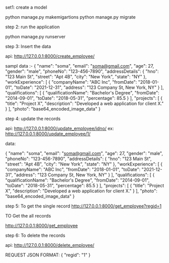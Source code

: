 set1: create a model 

python manage.py makemigartions
python manage.py migrate

step 2: run the application

python manage.py runserver

step 3: Insert the data 

api: http://127.0.0.1:8000/create_employee/

sampl data :-
{
  "name": "soma",
  "email": "soma@gmail.com",
  "age": 27,
  "gender": "male",
  "phoneNo": "123-456-7890",
  "addressDetails": {
    "hno": "123 Main St",
    "street": "Apt 4B",
    "city": "New York",
    "state": "NY"
  },
  "workExperience": [
    {
      "companyName": "ABC Inc",
      "fromDate": "2018-01-01",
      "toDate": "2021-12-31",
      "address": "123 Company St, New York, NY"
    }
  ],
  "qualifications": [
    {
      "qualificationName": "Bachelor's Degree",
      "fromDate": "2014-09-01",
      "toDate": "2018-05-31",
      "percentage": 85.5
    }
  ],
  "projects": [
    {
      "title": "Project X",
      "description": "Developed a web application for client X."
    }
  ],
  "photo": "base64_encoded_image_data"
}


step 4: update the records

api: http://127.0.0.1:8000/update_employee/idno/
ex: http://127.0.0.1:8000/update_employee/1/

data:

{
  "name": "soma",
  "email": "soma@gmail.com",
  "age": 27,
  "gender": "male",
  "phoneNo": "123-456-7890",
  "addressDetails": {
    "hno": "123 Main St",
    "street": "Apt 4B",
    "city": "New York",
    "state": "NY"
  },
  "workExperience": [
    {
      "companyName": "ABC Inc",
      "fromDate": "2018-01-01",
      "toDate": "2021-12-31",
      "address": "123 Company St, New York, NY"
    }
  ],
  "qualifications": [
    {
      "qualificationName": "Bachelor's Degree",
      "fromDate": "2014-09-01",
      "toDate": "2018-05-31",
      "percentage": 85.5
    }
  ],
  "projects": [
    {
      "title": "Project X",
      "description": "Developed a web application for client X."
    }
  ],
  "photo": "base64_encoded_image_data"
}


step 5: To get the single record 
http://127.0.0.1:8000/get_employee?regid=1

TO Get the all records

http://127.0.0.1:8000/get_employee

step 6: To delete the records

api: 
http://127.0.0.1:8000/delete_employee/

REQUEST JSON FORMAT:
{
  "regid": "1"
}


